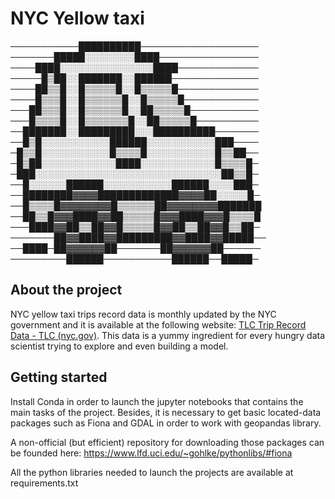 # NYC Yellow taxi

───────────██████████───────────────────
───────█████░░░░░░░░████────────────────
────████░░░░░░░░░░░░░░░████─────────────
─────█▒██░░███████░░██████──────────────
────██▒▒█░░█▒▒▒▒▒█░░█▒▒▒▒▒█─────────────
────█▒▒▒█░░█▒▒▒▒▒▒█░░█▒▒▒▒▒█────────────
───██▒▒▒█░░█▒▒▒▒▒▒█░░██▒▒▒▒▒█───────────
───█▒▒▒▒█░░█▒▒▒▒▒▒▒█░░██▒▒▒▒▒█──────────
──███████░░█████████░░░██████████───────
──█▒█░░░░░░░░░░░██████░░░░░░░░░░░███────
─█▒▒█░░░░░░░░░░░█▒▒▒▒█░░░░░░░░░░░█▒▒██──
─█▒██░░░░░░░░░░░░████░░░░░░░░░░░░█▒▒▒▒█─
─███░░░░░░░░░░░░░░░░░░░░░░░░░░░░░░██▒▒█─
──█░░░░░░██████░░░░░░░░░░░██████░░░░███─
──████████▓▓▓▓█████████████▓▓▓▓██░░░░░█─
──█▒▒▒▒█▓▓▓▓▓▓▓▓█▒▒▒▒▒▒██▓▓▓▓▓▓▓▓███████
──██▒▒█▓▓▓████▓▓██▒▒▒▒▒█▓▓▓████▓▓▓█▒▒▒▒█
───████▓▓██▒▒██▓▓█▒▒▒▒▒█▓▓██▒▒██▓▓█▒▒██─
───────██▓▓████▓▓█████████▓▓████▓▓█████──
──████─██▓▓▓▓▓▓██───────██▓▓▓▓▓▓██──────
─────────██████───────────██████──█████─

## About the project

NYC yellow taxi trips record data is monthly updated by the NYC government and it is available at the following website: [TLC Trip Record Data - TLC (nyc.gov)](https://www1.nyc.gov/site/tlc/about/tlc-trip-record-data.page). This data is a yummy ingredient for every hungry data scientist trying to explore and even building a model.  

## Getting started

Install Conda in order to launch the jupyter notebooks that contains the main tasks of the project. Besides, it is necessary to get basic located-data packages such as Fiona and GDAL in order to work with geopandas library. 

A non-official (but efficient) repository for downloading those packages can be founded here: https://www.lfd.uci.edu/~gohlke/pythonlibs/#fiona 

All the python libraries needed to launch the projects are available at requirements.txt



